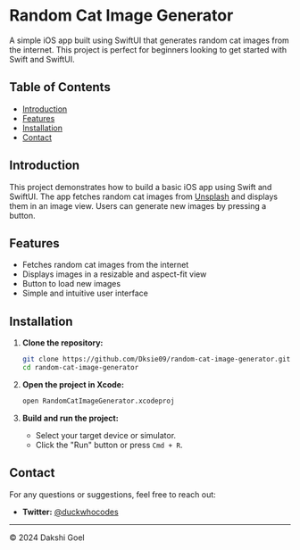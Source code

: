 # Random Cat Image Generator

A simple iOS app built using SwiftUI that generates random cat images from the internet. This project is perfect for beginners looking to get started with Swift and SwiftUI.

## Table of Contents

- [Introduction](#introduction)
- [Features](#features)
- [Installation](#installation)
- [Contact](#contact)

## Introduction

This project demonstrates how to build a basic iOS app using Swift and SwiftUI. The app fetches random cat images from [Unsplash](https://source.unsplash.com/) and displays them in an image view. Users can generate new images by pressing a button.

## Features

- Fetches random cat images from the internet
- Displays images in a resizable and aspect-fit view
- Button to load new images
- Simple and intuitive user interface

## Installation

1. **Clone the repository:**

    ```bash
    git clone https://github.com/Dksie09/random-cat-image-generator.git
    cd random-cat-image-generator
    ```

2. **Open the project in Xcode:**

    ```bash
    open RandomCatImageGenerator.xcodeproj
    ```

3. **Build and run the project:**

    - Select your target device or simulator.
    - Click the "Run" button or press `Cmd + R`.



## Contact

For any questions or suggestions, feel free to reach out:

- **Twitter:** [@duckwhocodes](https://x.com/duckwhocodes)

---

© 2024 Dakshi Goel


